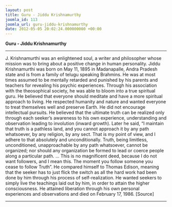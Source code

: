 ```yaml
---
layout: post
title: Guru - Jiddu Krishnamurthy
joomla_id: 113
joomla_url: guru-jiddu-krishnamurthy
date: 2012-05-05 20:02:24.000000000 +00:00
---
```

 **Guru - Jiddu Krishnamurthy**
* * *
J. Krishnamurthi was an enlightened soul, a writer and philosopher whose mission was to bring about a positive change in human personality.
Jiddu Krishnamurthi was born on May 11, 1895 in Madanapalle, Andra Pradesh state and is from a family of telugu speaking Brahmins. He was at most times assumed to be mentally retarded and punished by his parents and teachers for revealing his psychic experiences.
Through his association with the theosophical society, he was able to bloom into a true spiritual guru. He believed that everyone should meditate and have a more spiritual approach to living. He respected humanity and nature and wanted everyone to treat themselves well and preserve Earth.
He did not encourage intellectual pursuits. He believed that the ultimate truth can be realized only through each seeker’s awareness to his own experience, understanding and observation leading to involution (inward growth).
Later he said, “I maintain that truth is a pathless land, and you cannot approach it by any path whatsoever, by any religion, by any sect. That is my point of view, and I adhere to that absolutely and unconditionally. Truth, being limitless, unconditioned, unapproachable by any path whatsoever, cannot be organized; nor should any organization be formed to lead or coerce people along a particular path. ... This is no magnificent deed, because I do not want followers, and I mean this. The moment you follow someone you cease to follow Truth”.
He compared himself to Thomas Edison, meaning that the seeker has to just flick the switch as all the hard work had been done by him through his process of self-realization. He wanted seekers to simply live the teachings laid out by him, in order to attain the higher consciousness.
He attained liberation through his own personal experiences and observations and died on February 17, 1986.
[Source]
* * *
